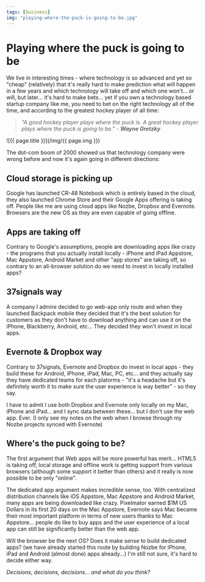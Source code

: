 ```yaml
---
tags: [business]
img: "playing-where-the-puck-is-going-to-be.jpg"
---
```


# Playing where the puck is going to be


We live in interesting times - where technology is so advanced and yet so "cheap" (relatively) that it's really hard to make prediction what will happen in a few years and which technology will take off and which one won't... or will, but later... it's hard to make bets... yet if you own a technology based startup company like me, you need to bet on the right technology all of the time, and according to the greatest hockey player of all time:

> _"A good hockey player plays where the puck is. A great hockey player plays where the puck is going to be." - **Wayne Gretzky**_

<!--More-->

![{{ page.title }}](/img/{{ page.img }})

The dot-com boom of 2000 showed us that technology company were wrong before and now it's again going in different directions:

## Cloud storage is picking up

Google has launched CR-48 Notebook which is entirely based in the cloud, they also launched Chrome Store and their Google Apps offering is taking off. People like me are using cloud apps like Nozbe, Dropbox and Evernote. Browsers are the new OS as they are even capable of going offline.

## Apps are taking off

Contrary to Google's assumptions, people are downloading apps like crazy - the programs that you actually install locally - iPhone and iPad Appstore, Mac Appstore, Android Market and other "app stores" are taking off, so contrary to an all-browser solution do we need to invest in locally installed apps?

## 37signals way

A company I admire decided to go web-app only route and when they launched Backpack mobile they decided that it's the best solution for customers as they don't have to download anything and can use it on the iPhone, Blackberry, Android, etc... They decided they won't invest in local apps.

## Evernote & Dropbox way

Contrary to 37signals, Evernote and Dropbox do invest in local apps - they build these for Android, iPhone, iPad, Mac, PC, etc... and they actually say they have dedicated teams for each platorms - "it's a headache but it's definitely worth it to make sure the user experience is way better" - so they say.

I have to admit I use both Dropbox and Evernote only locally on my Mac, iPhone and iPad... and I sync data between these... but I don't use the web app. Ever. (I only see my notes on the web when I browse through my Nozbe projects synced with Evernote)

## Where's the puck going to be?

The first argument that Web apps will be more powerful has merit... HTML5 is taking off, local storage and offline work is getting support from various browsers (although some support it better than others) and it really is now possible to be only "online".

The dedicated app argument makes incredible sense, too. With centralized distribution channels like iOS Appstore, Mac Appstore and Android Market, many apps are being downloaded like crazy. Pixelmator earned $1M US Dollars in its first 20 days on the Mac Appstore, Evernote says Mac became their most important platform in terms of new users thanks to Mac Appstore... people do like to buy apps and the user experience of a local app can still be significantly better than the web app.

Will the browser be the next OS? Does it make sense to build dedicated apps? (we have already started this route by building Nozbe for iPhone, iPad and Android (almost done) apps already...) I'm still not sure, it's hard to decide either way.

_Decisions, decisions, decisions... and what do you think?_

  
  
  
 

  



[n]: https://michael.gratis/nozbe